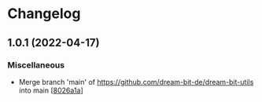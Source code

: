 # Changelog

<a name="1.0.1"></a>

## 1.0.1 (2022-04-17)

### Miscellaneous

- Merge branch &#x27;main&#x27; of https://github.com/dream-bit-de/dream-bit-utils into main [[8026a1a](https://github.com/dream-bit-de/dream-bit-utils/commit/8026a1ac7908a297ca4bc307a514cf1088e71485)]
